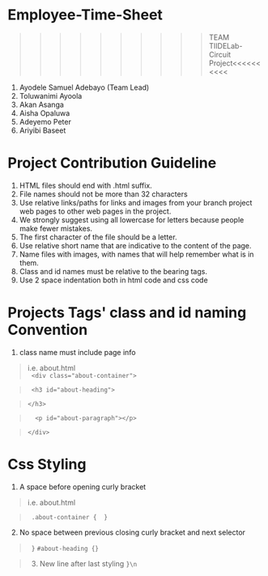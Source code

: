 # Employee-Time-Sheet

>>>>>>>>>>TEAM TIIDELab-Circuit Project<<<<<<<<<<

1. Ayodele Samuel Adebayo (Team Lead)
2. Toluwanimi Ayoola
3. Akan Asanga
4. Aisha Opaluwa
5. Adeyemo Peter
6. Ariyibi Baseet


# Project Contribution Guideline

1. HTML files should end with .html suffix. 
2. File names should not be more than 32 characters
3. Use relative links/paths for links and images from your branch project web pages to other web pages in the project.
4. We strongly suggest using all lowercase for letters because people make fewer mistakes.
5. The first character of the file should be a letter.
6. Use relative short name that are indicative to the content of the page.
7. Name files with images, with names that will help remember what is in them.
8. Class and id names must be relative to the bearing tags. 
9. Use 2 space indentation both in html code and css code

# Projects Tags' class and id naming Convention

1. class name must include page info  
> i.e. about.html   
``  <div class="about-container">  ``  
  
>  ``  <h3 id="about-heading">  `` 
  
  >  ``</h3>``  
  
 >   ``  <p id="about-paragraph"></p>``  
        
   > ``</div>``
  
 
# Css Styling

1. A space before opening curly bracket 
> i.e. about.html    

>``  .about-container {  }  ``  

2. No space between previous closing curly bracket and next selector

>  `` }``
``#about-heading {}``  
> 

> 3. New line after last styling
`` }\n ``
